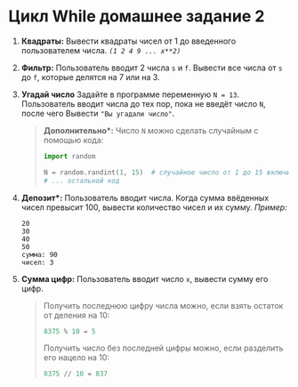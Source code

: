 # Цикл While домашнее задание 2
1. **Квадраты:**
    Вывести квадраты чисел от 1 до введенного пользователем числа. *```(1 2 4 9 ... x**2)```*

2. **Фильтр:**
    Пользователь вводит 2 числа `s` и `f`. Вывести все числа от `s` до `f`, которые делятся на 7 или на 3.

3. **Угадай число**
    Задайте в программе переменную `N = 13`. Пользователь вводит числа до тех пор, пока не введёт число `N`, после чего Вывести `"Вы угадали число"`.
   
   > **Дополнительно\*:**
   > Число `N` можно сделать случайным с помощью кода:
   > 
   > ```python
   > import random
   > 
   > N = random.randint(1, 15)  # случайное число от 1 до 15 включительно
   > # ... остальной код
   > ```

4. **Депозит\*:**
    Пользователь вводит числа. Когда сумма ввёденных чисел превысит 100, вывести количество чисел и их сумму.
    *Пример:*
   
   ```
   20
   30
   40
   50
   сумма: 90
   чисел: 3
   ```

5. **Сумма цифр:**
    Пользователь вводит число `x`, вывести сумму его цифр.
   
   > Получить последнюю цифру числа можно, если взять остаток от деления на 10:
   > 
   > ```python
   > 8375 % 10 = 5
   > ```
   > 
   > Получить число без последней цифры можно, если разделить его нацело на 10:
   > 
   > ```python
   > 8375 // 10 = 837
   > ```